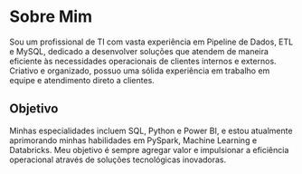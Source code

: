# Sobre Mim

Sou um profissional de TI com vasta experiência em Pipeline de Dados, ETL e MySQL, dedicado a desenvolver soluções que atendem de maneira eficiente às necessidades operacionais de clientes internos e externos. Criativo e organizado, possuo uma sólida experiência em trabalho em equipe e atendimento direto a clientes.

## Objetivo

Minhas especialidades incluem SQL, Python e Power BI, e estou atualmente aprimorando minhas habilidades em PySpark, Machine Learning e Databricks. Meu objetivo é sempre agregar valor e impulsionar a eficiência operacional através de soluções tecnológicas inovadoras.


